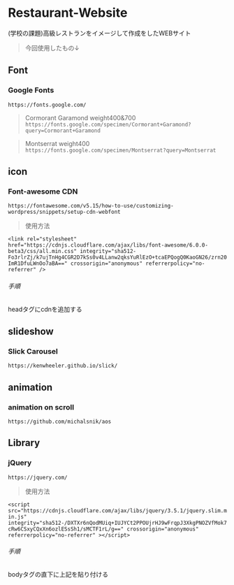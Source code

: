 # Restaurant-Website
(学校の課題)高級レストランをイメージして作成をしたWEBサイト

> 今回使用したもの↓

## Font
### Google Fonts
`https://fonts.google.com/`

> Cormorant Garamond weight400&700
`https://fonts.google.com/specimen/Cormorant+Garamond?query=Cormorant+Garamond`

> Montserrat weight400
`https://fonts.google.com/specimen/Montserrat?query=Montserrat`

## icon
### Font-awesome CDN
`https://fontawesome.com/v5.15/how-to-use/customizing-wordpress/snippets/setup-cdn-webfont`

> 使用方法

`<link
      rel="stylesheet"
      href="https://cdnjs.cloudflare.com/ajax/libs/font-awesome/6.0.0-beta3/css/all.min.css"
      integrity="sha512-Fo3rlrZj/k7ujTnHg4CGR2D7kSs0v4LLanw2qksYuRlEzO+tcaEPQogQ0KaoGN26/zrn20ImR1DfuLWnOo7aBA=="
      crossorigin="anonymous"
      referrerpolicy="no-referrer"
    />`

###### 手順
headタグにcdnを追加する



## slideshow
### Slick Carousel
`https://kenwheeler.github.io/slick/`

## animation
### animation on scroll
`https://github.com/michalsnik/aos`

## Library
### jQuery
`https://jquery.com/`

> 使用方法

`<script
      src="https://cdnjs.cloudflare.com/ajax/libs/jquery/3.5.1/jquery.slim.min.js"
      integrity="sha512-/DXTXr6nQodMUiq+IUJYCt2PPOUjrHJ9wFrqpJ3XkgPNOZVfMok7cRw6CSxyCQxXn6ozlESsSh1/sMCTF1rL/g=="
      crossorigin="anonymous"
      referrerpolicy="no-referrer"
    ></script>`
    
###### 手順
bodyタグの直下に上記を貼り付ける
